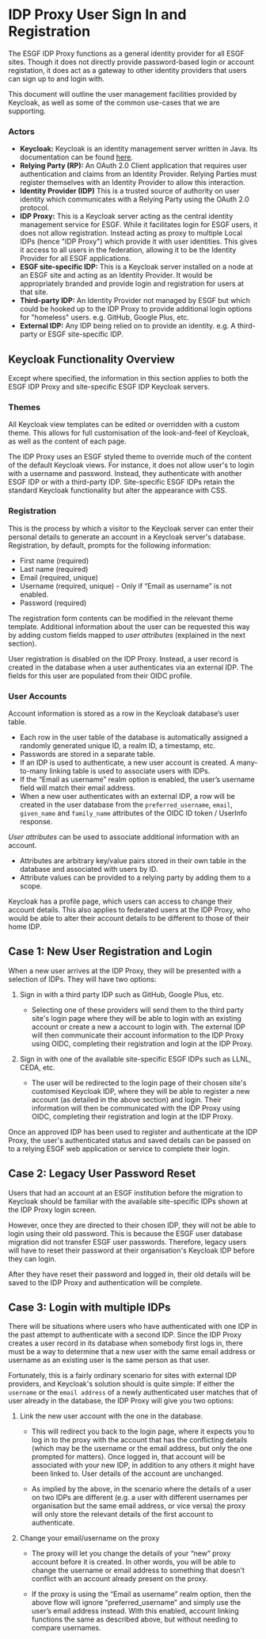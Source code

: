 # IDP Proxy User Sign In and Registration

The ESGF IDP Proxy functions as a general identity provider for all ESGF sites. Though it does not directly provide password-based login or account registation, it does act as a gateway to other identity providers that users can sign up to and login with.

This document will outline the user management facilities provided by Keycloak, as well as some of the common use-cases that we are supporting.

### Actors

- **Keycloak:**
  Keycloak is an identity management server written in Java. Its documentation can be found [here](https://www.keycloak.org/documentation).
- **Relying Party (RP):**
  An OAuth 2.0 Client application that requires user authentication and claims from an Identity Provider. Relying Parties must register themselves with an Identity Provider to allow this interaction.
- **Identity Provider (IDP)**
  This is a trusted source of authority on user identity which communicates with a Relying Party using the OAuth 2.0 protocol.
- **IDP Proxy:**
  This is a Keycloak server acting as the central identity management service for ESGF. While it facilitates login for ESGF users, it does not allow registration. Instead acting as proxy to multiple Local IDPs (hence "IDP Proxy") which provide it with user identities. This gives it access to all users in the federation, allowing it to be the Identity Provider for all ESGF applications.
- **ESGF site-specific IDP:**
  This is a Keycloak server installed on a node at an ESGF site and acting as an Identity Provider. It would be appropriately branded and provide login and registration for users at that site.
- **Third-party IDP:**
  An Identity Provider not managed by ESGF but which could be hooked up to the IDP Proxy to provide additional login options for "homeless" users. e.g. GitHub, Google Plus, etc.
- **External IDP:**
  Any IDP being relied on to provide an identity. e.g. A third-party or ESGF site-specific IDP.

## Keycloak Functionality Overview

Except where specified, the information in this section applies to both the ESGF IDP Proxy and site-specific ESGF IDP Keycloak servers.

### Themes

All Keycloak view templates can be edited or overridden with a custom theme. This allows for full customisation of the look-and-feel of Keycloak, as well as the content of each page.

The IDP Proxy uses an ESGF styled theme to override much of the content of the default Keycloak views. For instance, it does not allow user's to login with a username and password. Instead, they authenticate with another ESGF IDP or with a third-party IDP. Site-specific ESGF IDPs retain the standard Keycloak functionality but alter the appearance with CSS.

### Registration

This is the process by which a visitor to the Keycloak server can enter their personal details to generate an account in a Keycloak server's database. Registration, by default, prompts for the following information:

- First name (required)
- Last name (required)
- Email (required, unique)
- Username (required, unique) - Only if “Email as username” is not enabled.
- Password (required)

The registration form contents can be modified in the relevant theme template. Additional information about the user can be requested this way by adding custom fields mapped to *user attributes* (explained in the next section).

User registration is disabled on the IDP Proxy. Instead, a user record is created in the database when a user authenticates via an external IDP. The fields for this user are populated from their OIDC profile.

### User Accounts

Account information is stored as a row in the Keycloak database’s user table.

  - Each row in the user table of the database is automatically assigned a randomly generated unique ID, a realm ID, a timestamp, etc.
  - Passwords are stored in a separate table.
  - If an IDP is used to authenticate, a new user account is created. A many-to-many linking table is used to associate users with IDPs.
  - If the “Email as username” realm option is enabled, the user’s username field will match their email address.
  - When a new user authenticates with an external IDP, a row will be created in the user database from the `preferred_username`, `email`, `given_name` and `family_name` attributes of the OIDC ID token / UserInfo response.

*User attributes* can be used to associate additional information with an account.

  - Attributes are arbitrary key/value pairs stored in their own table in the database and associated with users by ID.
  - Attribute values can be provided to a relying party by adding them to a scope.

Keycloak has a profile page, which users can access to change their account details. This also applies to federated users at the IDP Proxy, who would be able to alter their account details to be different to those of their home IDP.

## Case 1: New User Registration and Login

When a new user arrives at the IDP Proxy, they will be presented with a selection of IDPs. They will have two options:

1. Sign in with a third party IDP such as GitHub, Google Plus, etc.

    - Selecting one of these providers will send them to the third party site's login page where they will be able to login with an existing account or create a new a account to login with. The external IDP will then communicate their account information to the IDP Proxy using OIDC, completing their registration and login at the IDP Proxy.

2. Sign in with one of the available site-specific ESGF IDPs such as LLNL, CEDA, etc.

    - The user will be redirected to the login page of their chosen site's customised Keycloak IDP, where they will be able to register a new account (as detailed in the above section) and login. Their information will then be communicated with the IDP Proxy using OIDC, completing their registration and login at the IDP Proxy.

Once an approved IDP has been used to register and authenticate at the IDP Proxy, the user's authenticated status and saved details can be passed on to a relying ESGF web application or service to complete their login.

## Case 2: Legacy User Password Reset

Users that had an account at an ESGF institution before the migration to Keycloak should be familiar with the available site-specific IDPs shown at the IDP Proxy login screen.

However, once they are directed to their chosen IDP, they will not be able to login using their old password. This is because the ESGF user database migration did not transfer ESGF user passwords. Therefore, legacy users will have to reset their password at their organisation's Keycloak IDP before they can login.

After they have reset their password and logged in, their old details will be saved to the IDP Proxy and authentication will be complete.

## Case 3: Login with multiple IDPs

There will be situations where users who have authenticated with one IDP in the past attempt to authenticate with a second IDP. Since the IDP Proxy creates a user record in its database when somebody first logs in, there must be a way to determine that a new user with the same email address or username as an existing user is the same person as that user.

Fortunately, this is a fairly ordinary scenario for sites with external IDP providers, and Keycloak's solution should is quite simple: If either the `username` or the `email address` of a newly authenticated user matches that of user already in the database, the IDP Proxy will give you two options:

1. Link the new user account with the one in the database.

    - This will redirect you back to the login page, where it expects you to log in to the proxy with the account that has the conflicting details (which may be the username or the email address, but only the one prompted for matters). Once logged in, that account will be associated with your new IDP, in addition to any others it might have been linked to. User details of the account are unchanged.

    - As implied by the above, in the scenario where the details of a user on two IDPs are different (e.g. a user with different usernames per organisation but the same email address, or vice versa) the proxy will only store the relevant details of the first account to authenticate.

2. Change your email/username on the proxy

    - The proxy will let you change the details of your “new” proxy account before it is created. In other words, you will be able to change the username or email address to something that doesn’t conflict with an account already present on the proxy.

    - If the proxy is using the “Email as username” realm option, then the above flow will ignore “preferred_username” and simply use the user’s email address instead. With this enabled, account linking functions the same as described above, but without needing to compare usernames.
